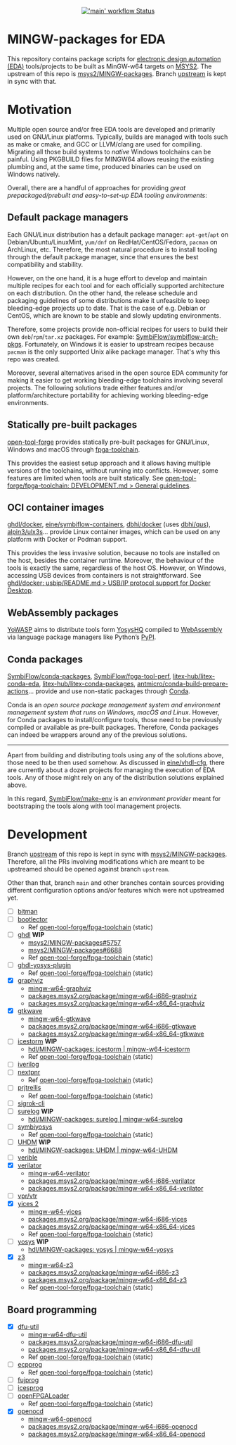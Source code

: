 <p align="center">
  <a title="GitHub Actions" href="https://github.com/hdl/MINGW-packages/actions?query=workflow%3Amain"><img alt="'main' workflow Status" src="https://img.shields.io/github/workflow/status/hdl/MINGW-packages/main?longCache=true&style=flat-square&label=build&logo=github"></a><!--
  -->
</p>

# MINGW-packages for EDA

This repository contains package scripts for [electronic design automation (EDA)](https://en.wikipedia.org/wiki/Electronic_design_automation) tools/projects to be built as MinGW-w64 targets on [MSYS2](https://www.msys2.org/). The upstream of this repo is [msys2/MINGW-packages](https://github.com/msys2/MINGW-packages). Branch [upstream](https://github.com/hdl/MINGW-packages/tree/upstream) is kept in sync with that.

# Motivation

Multiple open source and/or free EDA tools are developed and primarily used on GNU/Linux platforms. Typically, builds are managed with tools such as make or cmake, and GCC or LLVM/clang are used for compiling. Migrating all those build systems to *native* Windows toolchains can be painful. Using PKGBUILD files for MINGW64 allows reusing the existing plumbing and, at the same time, produced binaries can be used on Windows natively.

Overall, there are a handful of approaches for providing *great prepackaged/prebuilt and easy-to-set-up EDA tooling environments*:

## Default package managers

Each GNU/Linux distribution has a default package manager: `apt-get`/`apt` on Debian/Ubuntu/LinuxMint, `yum/dnf` on RedHat/CentOS/Fedora, `pacman` on ArchLinux, etc. Therefore, the most natural procedure is to install tooling through the default package manager, since that ensures the best compatibility and stability.

However, on the one hand, it is a huge effort to develop and maintain multiple recipes for each tool and for each officially supported architecture on each distribution. On the other hand, the release schedule and packaging guidelines of some distributions make it unfeasible to keep bleeding-edge projects up to date. That is the case of e.g. Debian or CentOS, which are known to be stable and slowly updating environments.

Therefore, some projects provide non-official recipes for users to build their own `deb`/`rpm`/`tar.xz` packages. For example: [SymbiFlow/symbiflow-arch-pkgs](https://github.com/SymbiFlow/symbiflow-arch-pkgs). Fortunately, on Windows it is easier to upstream recipes because `pacman` is the only supported Unix alike package manager. That's why this repo was created.

Moreover, several alternatives arised in the open source EDA community for making it easier to get working bleeding-edge toolchains involving several projects. The following solutions trade either features and/or platform/architecture portability for achieving working bleeding-edge environments.

## Statically pre-built packages

[open-tool-forge](https://github.com/open-tool-forge) provides statically pre-built packages for GNU/Linux, Windows and macOS through [fpga-toolchain](https://github.com/open-tool-forge/fpga-toolchain).

This provides the easiest setup approach and it allows having multiple versions of the toolchains, without running into conflicts. However, some features are limited when tools are built statically. See [open-tool-forge/fpga-toolchain: DEVELOPMENT.md > General guidelines](https://github.com/open-tool-forge/fpga-toolchain/blob/main/DEVELOPMENT.md#general-guidelines).

## OCI container images

[ghdl/docker](https://github.com/ghdl/docker), [eine/symbiflow-containers](https://github.com/eine/symbiflow-containers), [dbhi/docker](https://github.com/dbhi/docker) (uses [dbhi/qus](https://github.com/dbhi/qus)), [alpin3/ulx3s](https://github.com/alpin3/ulx3s)... provide Linux container images, which can be used on any platform with Docker or Podman support.

This provides the less invasive solution, because no tools are installed on the host, besides the container runtime. Moreover, the behaviour of the tools is exactly the same, regardless of the host OS. However, on Windows, accessing USB devices from containers is not straightforward. See [ ghdl/docker: usbip/README.md > USB/IP protocol support for Docker Desktop](https://github.com/ghdl/docker/tree/master/usbip).

## WebAssembly packages

[YoWASP](http://yowasp.org/) aims to distribute tools form [YosysHQ](https://github.com/YosysHQ/) compiled to [WebAssembly](https://webassembly.org/) via language package managers like Python’s [PyPI](https://pypi.org/).

## Conda packages

[SymbiFlow/conda-packages](https://github.com/SymbiFlow/conda-packages), [SymbiFlow/fpga-tool-perf](https://github.com/SymbiFlow/fpga-tool-perf), [litex-hub/litex-conda-eda](https://github.com/litex-hub/litex-conda-eda), [litex-hub/litex-conda-packages](https://github.com/litex-hub/litex-conda-packages), [antmicro/conda-build-prepare-actions](https://github.com/antmicro/conda-build-prepare-actions)... provide and use non-static packages through [Conda](https://conda.io).

Conda is an *open source package management system and environment management system that runs on Windows, macOS and Linux*. However, for Conda packages to install/configure tools, those need to be previously compiled or available as pre-built packages. Therefore, Conda packages can indeed be wrappers around any of the previous solutions.

---

Apart from building and distributing tools using any of the solutions above, those need to be then used somehow. As discussed in [eine/vhdl-cfg](https://github.com/eine/vhdl-cfg), there are currently about a dozen projects for managing the execution of EDA tools. Any of those might rely on any of the distribution solutions explained above.

In this regard, [SymbiFlow/make-env](https://github.com/SymbiFlow/make-env) is an *environment provider* meant for bootstraping the tools along with tool management projects.

# Development

Branch [upstream](https://github.com/hdl/MINGW-packages/tree/upstream) of this repo is kept in sync with [msys2/MINGW-packages](https://github.com/msys2/MINGW-packages). Therefore, all the PRs involving modifications which are meant to be upstreamed should be opened against branch `upstream`.

Other than that, branch `main` and other branches contain sources providing different configuration options and/or features which were not upstreamed yet.

- [ ] [bitman](https://github.com/khoapham/bitman)
- [ ] [bootlector](http://fmv.jku.at/boolector/)
  - Ref [open-tool-forge/fpga-toolchain](https://github.com/open-tool-forge/fpga-toolchain) (static)
- [ ] [ghdl](https://github.com/ghdl/ghdl) **WIP**
  - [msys2/MINGW-packages#5757](https://github.com/msys2/MINGW-packages/pull/5757)
  - [msys2/MINGW-packages#6688](https://github.com/msys2/MINGW-packages/pull/6688)
  - Ref [open-tool-forge/fpga-toolchain](https://github.com/open-tool-forge/fpga-toolchain) (static)
- [ ] [ghdl-yosys-plugin](https://github.com/ghdl/ghdl-yosys-plugin)
  - Ref [open-tool-forge/fpga-toolchain](https://github.com/open-tool-forge/fpga-toolchain) (static)
- [x] [graphviz](https://graphviz.org/)
  - [mingw-w64-graphviz](https://github.com/msys2/MINGW-packages/tree/master/mingw-w64-graphviz)
  - [packages.msys2.org/package/mingw-w64-i686-graphviz](https://packages.msys2.org/package/mingw-w64-i686-graphviz)
  - [packages.msys2.org/package/mingw-w64-x86_64-graphviz](https://packages.msys2.org/package/mingw-w64-x86_64-graphviz)
- [x] [gtkwave](https://github.com/gtkwave/gtkwave)
  - [mingw-w64-gtkwave](https://github.com/msys2/MINGW-packages/tree/master/mingw-w64-gtkwave)
  - [packages.msys2.org/package/mingw-w64-i686-gtkwave](https://packages.msys2.org/package/mingw-w64-i686-gtkwave)
  - [packages.msys2.org/package/mingw-w64-x86_64-gtkwave](https://packages.msys2.org/package/mingw-w64-x86_64-gtkwave)
- [ ] [icestorm](https://github.com/cliffordwolf/icestorm) **WIP**
  - [hdl/MINGW-packages: icestorm | mingw-w64-icestorm](https://github.com/hdl/MINGW-packages/tree/icestorm/mingw-w64-icestorm)
  - Ref [open-tool-forge/fpga-toolchain](https://github.com/open-tool-forge/fpga-toolchain) (static)
- [ ] [iverilog](https://github.com/steveicarus/iverilog)
- [ ] [nextpnr](https://github.com/YosysHQ/nextpnr)
  - Ref [open-tool-forge/fpga-toolchain](https://github.com/open-tool-forge/fpga-toolchain) (static)
- [ ] [prjtrellis](https://github.com/SymbiFlow/prjtrellis)
  - Ref [open-tool-forge/fpga-toolchain](https://github.com/open-tool-forge/fpga-toolchain) (static)
- [ ] [sigrok-cli](https://sigrok.org/wiki/Sigrok-cli)
- [ ] [surelog](https://github.com/alainmarcel/Surelog) **WIP**
  - [hdl/MINGW-packages: surelog | mingw-w64-surelog](https://github.com/hdl/MINGW-packages/tree/surelog/mingw-w64-surelog)
- [ ] [symbiyosys](https://github.com/YosysHQ/SymbiYosys)
  - Ref [open-tool-forge/fpga-toolchain](https://github.com/open-tool-forge/fpga-toolchain) (static)
- [ ] [UHDM](https://github.com/alainmarcel/UHDM) **WIP**
  - [hdl/MINGW-packages: UHDM | mingw-w64-UHDM](https://github.com/hdl/MINGW-packages/tree/UHDM/mingw-w64-UHDM)
- [ ] [verible](https://github.com/google/verible)
- [x] [verilator](https://github.com/verilator/verilator)
  - [mingw-w64-verilator](https://github.com/msys2/MINGW-packages/tree/master/mingw-w64-verilator)
  - [packages.msys2.org/package/mingw-w64-i686-verilator](https://packages.msys2.org/package/mingw-w64-i686-verilator)
  - [packages.msys2.org/package/mingw-w64-x86_64-verilator](https://packages.msys2.org/package/mingw-w64-x86_64-verilator)
- [ ] [vpr/vtr](https://github.com/verilog-to-routing/vtr-verilog-to-routing)
- [x] [yices 2](https://github.com/SRI-CSL/yices2)
  - [mingw-w64-yices](https://github.com/msys2/MINGW-packages/tree/master/mingw-w64-yices)
  - [packages.msys2.org/package/mingw-w64-i686-yices](https://packages.msys2.org/package/mingw-w64-i686-yices)
  - [packages.msys2.org/package/mingw-w64-x86_64-yices](https://packages.msys2.org/package/mingw-w64-x86_64-yices)
  - Ref [open-tool-forge/fpga-toolchain](https://github.com/open-tool-forge/fpga-toolchain) (static)
- [ ] [yosys](https://github.com/YosysHQ/yosys) **WIP**
  - [hdl/MINGW-packages: yosys | mingw-w64-yosys](https://github.com/hdl/MINGW-packages/tree/yosys/mingw-w64-yosys)
- [x] [z3](https://github.com/Z3Prover/z3)
  - [mingw-w64-z3](https://github.com/msys2/MINGW-packages/tree/master/mingw-w64-verilator)
  - [packages.msys2.org/package/mingw-w64-i686-z3](https://packages.msys2.org/package/mingw-w64-i686-z3)
  - [packages.msys2.org/package/mingw-w64-x86_64-z3](https://packages.msys2.org/package/mingw-w64-x86_64-z3)
  - Ref [open-tool-forge/fpga-toolchain](https://github.com/open-tool-forge/fpga-toolchain) (static)

## Board programming

- [x] [dfu-util](http://dfu-util.sourceforge.net/)
  - [mingw-w64-dfu-util](https://github.com/msys2/MINGW-packages/tree/master/mingw-w64-dfu-util)
  - [packages.msys2.org/package/mingw-w64-i686-dfu-util](https://packages.msys2.org/package/mingw-w64-i686-dfu-util)
  - [packages.msys2.org/package/mingw-w64-x86_64-dfu-util](https://packages.msys2.org/package/mingw-w64-x86_64-dfu-util)
  - Ref [open-tool-forge/fpga-toolchain](https://github.com/open-tool-forge/fpga-toolchain) (static)
- [ ] [ecpprog](https://github.com/gregdavill/ecpprog)
  - Ref [open-tool-forge/fpga-toolchain](https://github.com/open-tool-forge/fpga-toolchain) (static)
- [ ] [fujprog](https://github.com/kost/fujprog)
- [ ] [icesprog](https://github.com/wuxx/icesugar/tree/master/tools)
- [ ] [openFPGALoader](https://github.com/trabucayre/openFPGALoader)
  - Ref [open-tool-forge/fpga-toolchain](https://github.com/open-tool-forge/fpga-toolchain) (static)
- [x] [openocd](http://openocd.org/)
  - [mingw-w64-openocd](https://github.com/msys2/MINGW-packages/tree/master/mingw-w64-openocd)
  - [packages.msys2.org/package/mingw-w64-i686-openocd](https://packages.msys2.org/package/mingw-w64-i686-openocd)
  - [packages.msys2.org/package/mingw-w64-x86_64-openocd](https://packages.msys2.org/package/mingw-w64-x86_64-openocd)
